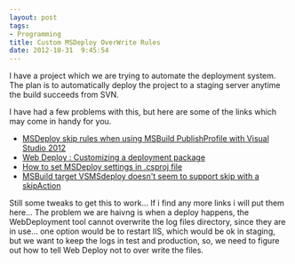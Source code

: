 ```yaml
---
layout: post
tags:
- Programming
title: Custom MSDeploy OverWrite Rules
date: 2012-10-31  9:45:54
---
```

I have a project which we are trying to automate the deployment system. The plan is to automatically deploy the project to a staging server anytime the build succeeds from SVN. 

I have had a few problems with this, but here are some of the links which may come in handy for you.

* [MSDeploy skip rules when using MSBuild PublishProfile with Visual Studio 2012][1]
* [Web Deploy : Customizing a deployment package][2]
* [How to set MSDeploy settings in .csproj file][3]
* [MSBuild target VSMSdeploy doesn't seem to support skip with a skipAction][4]

Still some tweaks to get this to work... If i find any more links i will put them here... The problem we are haivng is when a deploy happens, the WebDeployment tool cannot overwrite the log files directory, since they are in use... one option would be to restart IIS, which would be ok in staging, but we want to keep the logs in test and production, so, we need to figure out how to tell Web Deploy not to over write the files. 

[1]:http://stackoverflow.com/questions/12576662/msdeploy-skip-rules-when-using-msbuild-publishprofile-with-visual-studio-2012
[2]:http://blog.alanta.nl/2011/02/web-deploy-customizing-deployment.html
[3]:http://stackoverflow.com/questions/7100751/how-to-set-msdeploy-settings-in-csproj-file
[4]:http://forums.iis.net/p/1170702/1953807.aspx#1953807